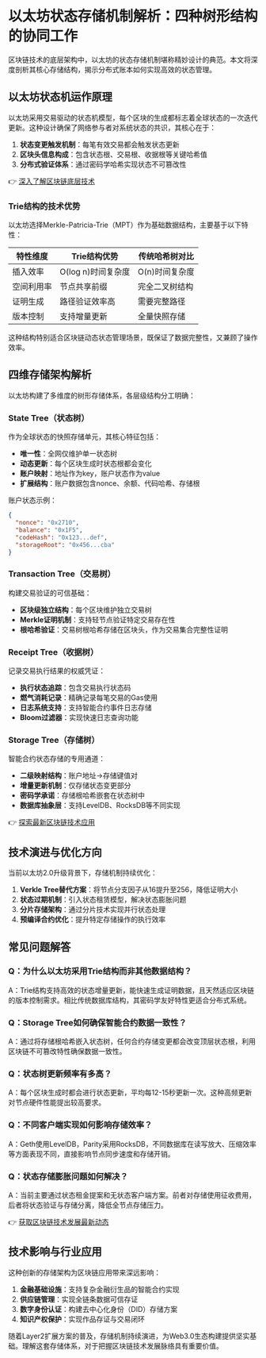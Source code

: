 # 以太坊状态存储机制解析：四种树形结构的协同工作

区块链技术的底层架构中，以太坊的状态存储机制堪称精妙设计的典范。本文将深度剖析其核心存储结构，揭示分布式账本如何实现高效的状态管理。

## 以太坊状态机运作原理

以太坊采用交易驱动的状态机模型，每个区块的生成都标志着全球状态的一次迭代更新。这种设计确保了网络参与者对系统状态的共识，其核心在于：

1. **状态变更触发机制**：每笔有效交易都会触发状态更新
2. **区块头信息构成**：包含状态根、交易根、收据根等关键哈希值
3. **分布式验证体系**：通过密码学哈希实现状态不可篡改性

👉 [深入了解区块链底层技术](https://bit.ly/okx_welcome)

### Trie结构的技术优势

以太坊选择Merkle-Patricia-Trie（MPT）作为基础数据结构，主要基于以下特性：

| 特性维度 | Trie结构优势 | 传统哈希树对比 |
|---------|-------------|----------------|
| 插入效率 | O(log n)时间复杂度 | O(n)时间复杂度 |
| 空间利用率 | 节点共享前缀 | 完全二叉树结构 |
| 证明生成 | 路径验证效率高 | 需要完整路径 |
| 版本控制 | 支持增量更新 | 全量快照存储 |

这种结构特别适合区块链动态状态管理场景，既保证了数据完整性，又兼顾了操作效率。

## 四维存储架构解析

以太坊构建了多维度的树形存储体系，各层级结构分工明确：

### State Tree（状态树）

作为全球状态的快照存储单元，其核心特征包括：

- **唯一性**：全网仅维护单一状态树
- **动态更新**：每个区块生成时状态根都会变化
- **账户映射**：地址作为key，账户状态作为value
- **扩展结构**：账户数据包含nonce、余额、代码哈希、存储根

账户状态示例：
```json
{
  "nonce": "0x2710",
  "balance": "0x1F5",
  "codeHash": "0x123...def",
  "storageRoot": "0x456...cba"
}
```

### Transaction Tree（交易树）

构建交易验证的可信基础：
- **区块级独立结构**：每个区块维护独立交易树
- **Merkle证明机制**：支持轻节点验证特定交易存在性
- **根哈希验证**：交易树根哈希存储在区块头，作为交易集合完整性证明

### Receipt Tree（收据树）

记录交易执行结果的权威凭证：
- **执行状态追踪**：包含交易执行状态码
- **燃气消耗记录**：精确记录每笔交易的Gas使用
- **日志系统支持**：支持智能合约事件日志存储
- **Bloom过滤器**：实现快速日志查询功能

### Storage Tree（存储树）

智能合约状态存储的专用通道：
- **二级映射结构**：账户地址→存储键值对
- **增量更新机制**：仅存储状态变更部分
- **密码学承诺**：存储根哈希嵌套在状态树中
- **数据库抽象层**：支持LevelDB、RocksDB等不同实现

👉 [探索最新区块链技术应用](https://bit.ly/okx_welcome)

## 技术演进与优化方向

当前以太坊2.0升级背景下，存储机制持续优化：
1. **Verkle Tree替代方案**：将节点分支因子从16提升至256，降低证明大小
2. **状态过期机制**：引入状态租赁模型，解决状态膨胀问题
3. **分片存储架构**：通过分片技术实现并行状态处理
4. **预编译合约优化**：提升特定存储操作的执行效率

## 常见问题解答

### Q：为什么以太坊采用Trie结构而非其他数据结构？
A：Trie结构支持高效的状态增量更新，能快速生成证明数据，且天然适应区块链的版本控制需求。相比传统数据库结构，其密码学友好特性更适合分布式系统。

### Q：Storage Tree如何确保智能合约数据一致性？
A：通过将存储根哈希嵌入状态树，任何合约存储变更都会改变顶层状态根，利用区块链不可篡改特性确保数据一致性。

### Q：状态树更新频率有多高？
A：每个区块生成时都会进行状态更新，平均每12-15秒更新一次。这种高频更新对节点硬件性能提出较高要求。

### Q：不同客户端实现如何影响存储效率？
A：Geth使用LevelDB，Parity采用RocksDB，不同数据库在读写放大、压缩效率等方面表现不同，直接影响节点同步速度和存储开销。

### Q：状态存储膨胀问题如何解决？
A：当前主要通过状态租金提案和无状态客户端方案。前者对存储使用征收费用，后者将状态验证与存储分离，降低全节点存储压力。

👉 [获取区块链技术发展最新动态](https://bit.ly/okx_welcome)

## 技术影响与行业应用

这种创新的存储架构为区块链应用带来深远影响：
1. **金融基础设施**：支持复杂金融衍生品的智能合约实现
2. **供应链管理**：实现全链条数据可信存证
3. **数字身份认证**：构建去中心化身份（DID）存储方案
4. **知识产权保护**：实现作品存证与交易闭环

随着Layer2扩展方案的普及，存储机制持续演进，为Web3.0生态构建提供坚实基础。理解这套存储体系，对于把握区块链技术发展脉络具有重要价值。